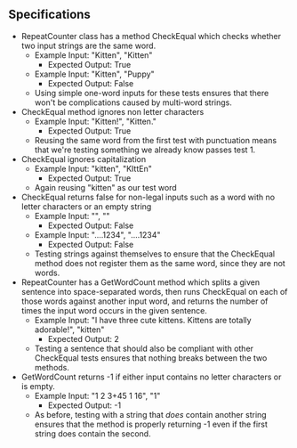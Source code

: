 ## Specifications
* RepeatCounter class has a method CheckEqual which checks whether two input strings are the same word.
    * Example Input: "Kitten", "Kitten"
        * Expected Output: True
    * Example Input: "Kitten", "Puppy"
        * Expected Output: False
    * Using simple one-word inputs for these tests ensures that there won't be complications caused by multi-word strings.
* CheckEqual method ignores non letter characters
    * Example Input: "Kitten!", "Kitten."
        * Expected Output: True
    * Reusing the same word from the first test with punctuation means that we're testing something we already know passes test 1.
* CheckEqual ignores capitalization
    * Example Input: "kitten", "KIttEn"
        * Expected Output: True
    * Again reusing "kitten" as our test word
* CheckEqual returns false for non-legal inputs such as a word with no letter characters or an empty string
    * Example Input: "", ""
        * Expected Output: False
    * Example Input: "....1234", "....1234"
        * Expected Output: False
    * Testing strings against themselves to ensure that the CheckEqual method does not register them as the same word, since they are not words.
* RepeatCounter has a GetWordCount method which splits a given sentence into space-separated words, then runs CheckEqual on each of those words against another input word, and returns the number of times the input word occurs in the given sentence.
    * Example Input: "I have three cute kittens. Kittens are totally adorable!", "kitten"
        * Expected Output: 2
    * Testing a sentence that should also be compliant with other CheckEqual tests ensures that nothing breaks between the two methods.
* GetWordCount returns -1 if either input contains no letter characters or is empty.
    * Example Input: "1 2 3+45 1 16", "1"
        * Expected Output: -1
    * As before, testing with a string that *does* contain another string ensures that the method is properly returning -1 even if the first string does contain the second.
